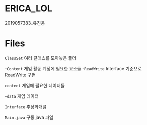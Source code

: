 # ERICA_LOL
2019057383_유진웅

# Files

`ClassSet` 여러 클래스를 모아놓은 폴더

-`Content` 게임 활동 계정에 필요한 요소들
-`ReadWrite` Interface 기준으로 ReadWrite 구현

`content` 게임에 필요한 데이터들

-`data` 게임 데이터

`Interface` 추상화개념

`Main.java` 구동 java 파일